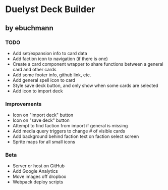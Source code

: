 # Duelyst Deck Builder
## by ebuchmann

### TODO
- Add set/expansion info to card data
- Add faction icon to navigation (if there is one)
- Create a card component wrapper to share functions between a general card and other cards
- Add some footer info, github link, etc.
- Add general spell icon to card
- Style save deck button, and only show when some cards are selected
- Add icon to import deck

### Improvements
- Icon on "import deck" button
- Icon on "save deck" button
- Attempt to find faction from import if general is missing
- Add media query triggers to change # of visible cards
- Add background behind faction text on faction select screen
- Sprite maps for all small icons

### Beta
- Server or host on GitHub
- Add Google Analytics
- Move images off dropbox
- Webpack deploy scripts
